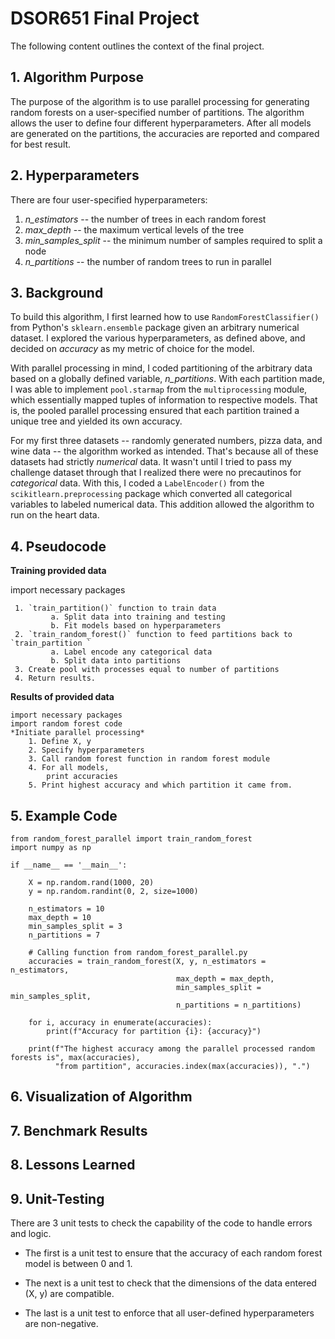 # DSOR651 Final Project
The following content outlines the context of the final project.  

## 1. Algorithm Purpose
The purpose of the algorithm is to use parallel processing for generating random forests on a user-specified number of partitions.  The algorithm allows the user to define four different hyperparameters.  After all models are generated on the partitions, the accuracies are reported and compared for best result.  

## 2. Hyperparameters
There are four user-specified hyperparameters:

1.    *n_estimators* --   the number of trees in each random forest
2.    *max_depth* --  the maximum vertical levels of the tree
3.    *min_samples_split* --  the minimum number of samples required to split a node
4.    *n_partitions* --  the number of random trees to run in parallel

## 3. Background
To build this algorithm, I first learned how to use `RandomForestClassifier()` from Python's `sklearn.ensemble` package given an arbitrary numerical dataset. I explored the various hyperparameters, as defined above, and decided on *accuracy* as my metric of choice for the model.

With parallel processing in mind, I coded partitioning of the arbitrary data based on a globally defined variable, *n_partitions*.  With each partition made, I was able to implement `pool.starmap` from the `multiprocessing` module, which essentially mapped tuples of information to respective models.  That is, the pooled parallel processing ensured that each partition trained a unique tree and yielded its own accuracy.  

For my first three datasets -- randomly generated numbers, pizza data, and wine data -- the algorithm worked as intended.  That's because all of these datasets had strictly *numerical* data.  It wasn't until I tried to pass my challenge dataset through that I realized there were no precautinos for *categorical* data.  With this, I coded a `LabelEncoder()` from the `scikitlearn.preprocessing` package which converted all categorical variables to labeled numerical data.  This addition allowed the algorithm to run on the heart data.  

## 4. Pseudocode

   **Training provided data**

   import necessary packages
   
     1. `train_partition()` function to train data
             a. Split data into training and testing
             b. Fit models based on hyperparameters
     2. `train_random_forest()` function to feed partitions back to `train_partition `
             a. Label encode any categorical data
             b. Split data into partitions
     3. Create pool with processes equal to number of partitions
     4. Return results.

   **Results of provided data**
   
    import necessary packages
    import random forest code
    *Initiate parallel processing*
        1. Define X, y
        2. Specify hyperparameters
        3. Call random forest function in random forest module
        4. For all models,
            print accuracies
        5. Print highest accuracy and which partition it came from.

## 5. Example Code

    from random_forest_parallel import train_random_forest
    import numpy as np

    if __name__ == '__main__':

        X = np.random.rand(1000, 20)
        y = np.random.randint(0, 2, size=1000)
    
        n_estimators = 10 
        max_depth = 10
        min_samples_split = 3
        n_partitions = 7
    
        # Calling function from random_forest_parallel.py
        accuracies = train_random_forest(X, y, n_estimators = n_estimators, 
                                         max_depth = max_depth, 
                                         min_samples_split = min_samples_split, 
                                         n_partitions = n_partitions)
    
        for i, accuracy in enumerate(accuracies):
            print(f"Accuracy for partition {i}: {accuracy}")
            
        print(f"The highest accuracy among the parallel processed random forests is", max(accuracies),
              "from partition", accuracies.index(max(accuracies)), ".")

## 6. Visualization of Algorithm

## 7. Benchmark Results

## 8. Lessons Learned

## 9. Unit-Testing
There are 3 unit tests to check the capability of the code to handle errors and logic.  
- The first is a unit test to ensure that the accuracy of each random forest model is between 0 and 1.

- The next is a unit test to check that the dimensions of the data entered (X, y) are compatible.

- The last is a unit test to enforce that all user-defined hyperparameters are non-negative. 
